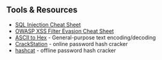 ## Tools &amp; Resources
- <a href="http://pentestmonkey.net/cheat-sheet/sql-injection/mysql-sql-injection-cheat-sheet">SQL Injection Cheat Sheet</a>
- <a href="https://www.owasp.org/index.php/XSS_Filter_Evasion_Cheat_Sheet">OWASP XSS Filter Evasion Cheat Sheet</a>
- <a href="http://www.asciitohex.com/">ASCII to Hex</a> - General-purpose text encoding/decoding
- <a href="https://crackstation.net/">CrackStation</a> - online password hash cracker
- <a href="https://hashcat.net/hashcat/">hashcat</a> - offline password hash cracker
